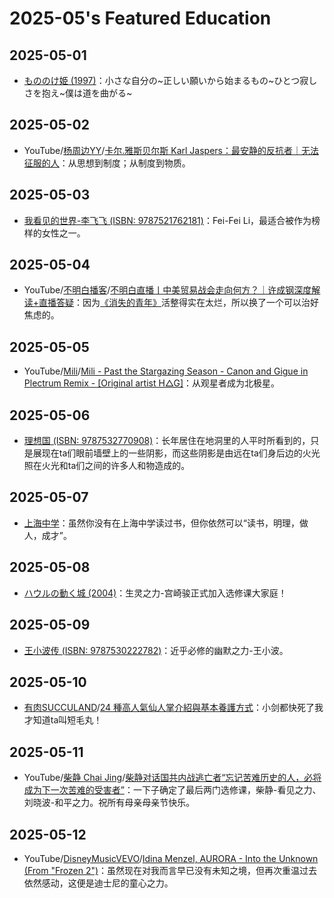 # 2025-05's Featured Education

## 2025-05-01

- [もののけ姫 (1997)](https://movie.douban.com/subject/1297359/)：小さな自分の~正しい願いから始まるもの~ひとつ寂しさを抱え~僕は道を曲がる~

## 2025-05-02

- YouTube/[杨周边YY](https://www.youtube.com/@YY0208)/[卡尔.雅斯贝尔斯 Karl Jaspers：最安静的反抗者｜无法征服的人](https://youtu.be/dAlD5h6ylMw)：从思想到制度；从制度到物质。

## 2025-05-03

- [我看见的世界-李飞飞 (ISBN: 9787521762181)](https://book.douban.com/subject/36672955/)：Fei-Fei Li，最适合被作为榜样的女性之一。

## 2025-05-04

- YouTube/[不明白播客](https://www.youtube.com/@bumingbai)/[不明白直播丨中美贸易战会走向何方？｜许成钢深度解读+直播答疑](https://www.youtube.com/live/kv25Pf9-3Sc)：因为[《消失的青年》](https://www.bilibili.com/video/BV15kVJzYE5N/)活整得实在太烂，所以换了一个可以治好焦虑的。

## 2025-05-05

- YouTube/[Mili](https://www.youtube.com/@ProjectMili)/[Mili - Past the Stargazing Season - Canon and Gigue in Plectrum Remix - [Original artist H△G]](https://youtu.be/oOlWu15vzyE)：从观星者成为北极星。

## 2025-05-06

- [理想国 (ISBN: 9787532770908)](https://book.douban.com/subject/26666912/)：长年居住在地洞里的人平时所看到的，只是展现在ta们眼前墙壁上的一些阴影，而这些阴影是由远在ta们身后边的火光照在火光和ta们之间的许多人和物造成的。

## 2025-05-07

- [上海中学](https://www.shs.cn/)：虽然你没有在上海中学读过书，但你依然可以“读书，明理，做人，成才”。

## 2025-05-08

- [ハウルの動く城 (2004)](https://movie.douban.com/subject/1308807/)：生灵之力-宫崎骏正式加入选修课大家庭！

## 2025-05-09

- [王小波传 (ISBN: 9787530222782)](https://book.douban.com/subject/36204278/)：近乎必修的幽默之力-王小波。

## 2025-05-10

- [有肉SUCCULAND](https://succuland.com.tw/)/[24 種高人氣仙人掌介紹與基本養護方式](https://succuland.com.tw/brands-project/20-popular-cacti/)：小剑都快死了我才知道ta叫短毛丸！

## 2025-05-11

- YouTube/[柴静 Chai Jing](https://www.youtube.com/@chaijing2023)/[柴静对话国共内战逃亡者“忘记苦难历史的人，必将成为下一次苦难的受害者”](https://youtu.be/Db17u8E1t0g)：一下子确定了最后两门选修课，柴静-看见之力、刘晓波-和平之力。祝所有母亲母亲节快乐。

## 2025-05-12

- YouTube/[DisneyMusicVEVO](https://www.youtube.com/@DisneyMusicVEVO)/[Idina Menzel, AURORA - Into the Unknown (From "Frozen 2")](https://youtu.be/gIOyB9ZXn8s)：虽然现在对我而言早已没有未知之境，但再次重温过去依然感动，这便是迪士尼的童心之力。
